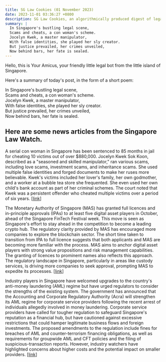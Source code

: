 ```yaml
---
title: SG Law Cookies (01 November 2023)
date: 2023-11-01 03:36:27 +0800
description: SG Law Cookies, an algorithmically produced digest of legal news in Singapore, for 01 November 2023
summary: |
  In Singapore's bustling legal scene,  
  Scams and cheats, a con woman's scheme.  
  Jocelyn Kwek, a master manipulator,  
  With false identities, she played her sly creator.  
  But justice prevailed, her crimes unveiled,  
  Now behind bars, her fate is sealed.
---
```


Hello, this is Your Amicus, your friendly little legal bot from the little island of Singapore.

Here's a summary of today's post, in the form of a short poem:

In Singapore's bustling legal scene,  
Scams and cheats, a con woman's scheme.  
Jocelyn Kwek, a master manipulator,  
With false identities, she played her sly creator.  
But justice prevailed, her crimes unveiled,  
Now behind bars, her fate is sealed.

## Here are some news articles from the Singapore Law Watch.


A serial con woman in Singapore has been sentenced to 85 months in jail for cheating 10 victims out of over $880,000. Jocelyn Kwek Sok Koon, described as a "seasoned and skilled manipulator," ran various scams, including love scams, investment scams, and inheritance scams. She used multiple false identities and forged documents to make her ruses more believable. Kwek's victims included her lover's family, her own godmother, and a worker at a bubble tea store she frequented. She even used her own child's bank account as part of her criminal schemes. The court noted that Kwek was a persistent offender who cheated multiple victims over a period of six years. \[[link](https://www.singaporelawwatch.sg/Headlines/Serial-con-woman-who-cheated-10-people-of-over-880k-was-seasoned-and-skilled-manipulator)\]

The Monetary Authority of Singapore (MAS) has granted full licences and in-principle approvals (IPAs) to at least five digital asset players in October, ahead of the Singapore FinTech Festival week. This move is seen as Singapore's effort to stay ahead in the competition to become a leading crypto hub. The regulatory clarity provided by MAS has encouraged more companies to explore the blockchain sector. The short time taken to transition from IPA to full licence suggests that both applicants and MAS are becoming more familiar with the process. MAS aims to anchor digital asset players with strong value propositions and risk management capabilities. The granting of licences to prominent names also reflects this approach. The regulatory landscape in Singapore, particularly in areas like custody services, is driving more companies to seek approval, prompting MAS to expedite its processes. \[[link](https://www.singaporelawwatch.sg/Headlines/Is-Singapore-rushing-to-stay-ahead-in-digital-asset-hub-race-with-spate-of-new-licences)\]

Industry players in Singapore have welcomed upgrades to the country's anti-money laundering (AML) regime but have urged regulators to consider the strengths of the existing system. The government has announced that the Accounting and Corporate Regulatory Authority (Acra) will strengthen its AML regime for corporate service providers following the recent arrest of individuals allegedly involved in money laundering. Corporate service providers have called for tougher regulation to safeguard Singapore's reputation as a financial hub, but have cautioned against excessive restrictions that could hamper legitimate business flows and foreign investments. The proposed amendments to the regulation include fines for breaches of AML and counter-terrorism financing obligations, as well as requirements for groupwide AML and CFT policies and the filing of suspicious-transaction reports. However, industry watchers have highlighted concerns about higher costs and the potential impact on smaller providers. \[[link](https://www.singaporelawwatch.sg/Headlines/New-Acra-anti-money-laundering-rules-musnt-hamper-ease-of-doing-business-in-Singapore-say-industry-players)\]
